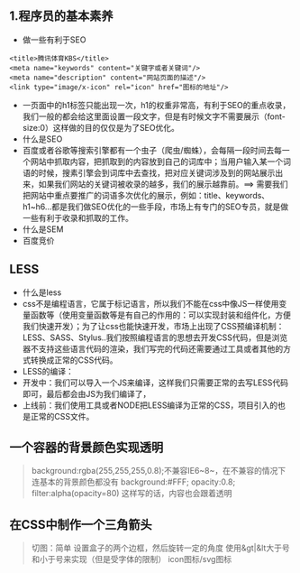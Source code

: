 ## 1.程序员的基本素养
- 做一些有利于SEO
```
<title>腾讯体育KBS</title>
<meta name="keywords" content="关键字或者关键词"/>
<meta name="description" content="网站页面的描述"/>
<link type="image/x-icon" rel="icon" href="图标的地址"/>
```
- 一页面中的h1标签只能出现一次，h1的权重非常高，有利于SEO的重点收录，我们一般的都会给这里面设置一段文字，但是有时候文字不需要展示（font-size:0）这样做的目的仅仅是为了SEO优化。
- 什么是SEO
 - 百度或者谷歌等搜索引擎都有一个虫子（爬虫/蜘蛛），会每隔一段时间去每一个网站中抓取内容，把抓取到的内容放到自己的词库中；当用户输入某一个词语的时候，搜素引擎会到词库中去查找，把对应关键词涉及到的网站展示出来，如果我们网站的关键词被收录的越多，我们的展示越靠前。==> 需要我们把网站中重点要推广的词语多次优化的展示，例如：title、keywords、h1~h6...都是我们做SEO优化的一些手段，市场上有专门的SEO专员，就是做一些有利于收录和抓取的工作。
- 什么是SEM
 - 百度竞价
## LESS
- 什么是less
 - css不是编程语言，它属于标记语言，所以我们不能在css中像JS一样使用变量函数等（使用变量函数等是有自己的作用的：可以实现封装和组件化，方便我们快速开发）；为了让css也能快速开发，市场上出现了CSS预编译机制：LESS、SASS、Stylus..我们按照编程语言的思想去开发CSS代码，但是浏览器不支持这些语言代码的渲染，我们写完的代码还需要通过工具或者其他的方式转换成正常的CSS代码。
- LESS的编译：
 - 开发中：我们可以导入一个JS来编译，这样我们只需要正常的去写LESS代码即可，最后都会由JS为我们编译了，
 - 上线前：我们使用工具或者NODE把LESS编译为正常的CSS，项目引入的也是正常的CSS文件。
## 一个容器的背景颜色实现透明
> background:rgba(255,255,255,0.8);不兼容IE6~8~，在不兼容的情况下连基本的背景颜色都没有
 background:#FFF;
 opacity:0.8;
 filter:alpha(opacity=80)
 这样写的话，内容也会跟着透明
## 在CSS中制作一个三角箭头
>切图：简单
>设置盒子的两个边框，然后旋转一定的角度
>使用&gt|&lt大于号和小于号来实现（但是受字体的限制）
>icon图标/svg图标

